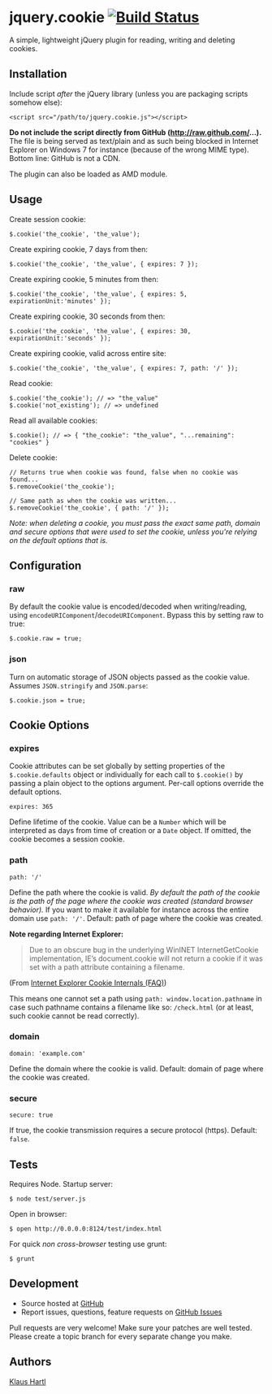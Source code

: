 # jquery.cookie [![Build Status](https://travis-ci.org/carhartl/jquery-cookie.png?branch=master)](https://travis-ci.org/carhartl/jquery-cookie)

A simple, lightweight jQuery plugin for reading, writing and deleting cookies.

## Installation

Include script *after* the jQuery library (unless you are packaging scripts somehow else):

    <script src="/path/to/jquery.cookie.js"></script>

**Do not include the script directly from GitHub (http://raw.github.com/...).** The file is being served as text/plain and as such being blocked
in Internet Explorer on Windows 7 for instance (because of the wrong MIME type). Bottom line: GitHub is not a CDN.

The plugin can also be loaded as AMD module.

## Usage

Create session cookie:

    $.cookie('the_cookie', 'the_value');

Create expiring cookie, 7 days from then:

    $.cookie('the_cookie', 'the_value', { expires: 7 });
    
Create expiring cookie, 5 minutes from then:

    $.cookie('the_cookie', 'the_value', { expires: 5, expirationUnit:'minutes' });

Create expiring cookie, 30 seconds from then:

    $.cookie('the_cookie', 'the_value', { expires: 30, expirationUnit:'seconds' });

Create expiring cookie, valid across entire site:

    $.cookie('the_cookie', 'the_value', { expires: 7, path: '/' });

Read cookie:

    $.cookie('the_cookie'); // => "the_value"
    $.cookie('not_existing'); // => undefined

Read all available cookies:

    $.cookie(); // => { "the_cookie": "the_value", "...remaining": "cookies" }

Delete cookie:

    // Returns true when cookie was found, false when no cookie was found...
    $.removeCookie('the_cookie');

    // Same path as when the cookie was written...
    $.removeCookie('the_cookie', { path: '/' });

*Note: when deleting a cookie, you must pass the exact same path, domain and secure options that were used to set the cookie, unless you're relying on the default options that is.*

## Configuration

### raw

By default the cookie value is encoded/decoded when writing/reading, using `encodeURIComponent`/`decodeURIComponent`. Bypass this by setting raw to true:

    $.cookie.raw = true;

### json

Turn on automatic storage of JSON objects passed as the cookie value. Assumes `JSON.stringify` and `JSON.parse`:

    $.cookie.json = true;

## Cookie Options

### expires

Cookie attributes can be set globally by setting properties of the `$.cookie.defaults` object or individually for each call to `$.cookie()` by passing a plain object to the options argument. Per-call options override the default options.

    expires: 365

Define lifetime of the cookie. Value can be a `Number` which will be interpreted as days from time of creation or a `Date` object. If omitted, the cookie becomes a session cookie.

### path

    path: '/'

Define the path where the cookie is valid. *By default the path of the cookie is the path of the page where the cookie was created (standard browser behavior).* If you want to make it available for instance across the entire domain use `path: '/'`. Default: path of page where the cookie was created.

**Note regarding Internet Explorer:**

> Due to an obscure bug in the underlying WinINET InternetGetCookie implementation, IE’s document.cookie will not return a cookie if it was set with a path attribute containing a filename.

(From [Internet Explorer Cookie Internals (FAQ)](http://blogs.msdn.com/b/ieinternals/archive/2009/08/20/wininet-ie-cookie-internals-faq.aspx))

This means one cannot set a path using `path: window.location.pathname` in case such pathname contains a filename like so: `/check.html` (or at least, such cookie cannot be read correctly).

### domain

    domain: 'example.com'

Define the domain where the cookie is valid. Default: domain of page where the cookie was created.

### secure

    secure: true

If true, the cookie transmission requires a secure protocol (https). Default: `false`.

## Tests

Requires Node. Startup server:

    $ node test/server.js

Open in browser:

    $ open http://0.0.0.0:8124/test/index.html

For quick *non cross-browser* testing use grunt:

    $ grunt

## Development

- Source hosted at [GitHub](https://github.com/carhartl/jquery-cookie)
- Report issues, questions, feature requests on [GitHub Issues](https://github.com/carhartl/jquery-cookie/issues)

Pull requests are very welcome! Make sure your patches are well tested. Please create a topic branch for every separate change you make.

## Authors

[Klaus Hartl](https://github.com/carhartl)
